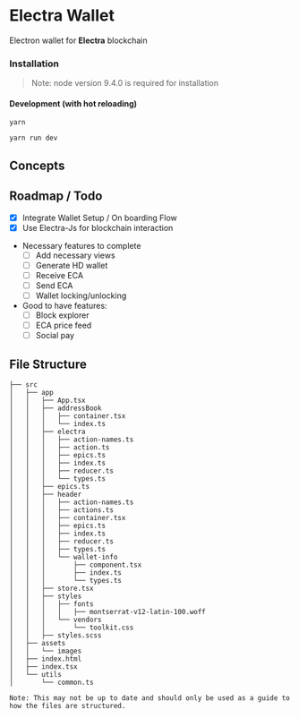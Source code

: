 # Electra Wallet
Electron wallet for **Electra** blockchain


### Installation

> Note: node version 9.4.0 is required for installation
#### Development (with hot reloading)
`yarn`

`yarn run dev`

## Concepts

## Roadmap / Todo
- [x] Integrate Wallet Setup / On boarding Flow
- [x] Use Electra-Js for blockchain interaction
- Necessary features to complete
	- [ ] Add necessary views
	- [ ] Generate HD wallet
	- [ ] Receive ECA
	- [ ] Send ECA
	- [ ] Wallet locking/unlocking
- Good to have features:
	- [ ] Block explorer
	- [ ] ECA price feed
	- [ ] Social pay

## File Structure
```
├── src
│   ├── app
│   │   ├── App.tsx
│   │   ├── addressBook
│   │   │   ├── container.tsx
│   │   │   └── index.ts
│   │   ├── electra
│   │   │   ├── action-names.ts
│   │   │   ├── action.ts
│   │   │   ├── epics.ts
│   │   │   ├── index.ts
│   │   │   ├── reducer.ts
│   │   │   └── types.ts
│   │   ├── epics.ts
│   │   ├── header
│   │   │   ├── action-names.ts
│   │   │   ├── actions.ts
│   │   │   ├── container.tsx
│   │   │   ├── epics.ts
│   │   │   ├── index.ts
│   │   │   ├── reducer.ts
│   │   │   ├── types.ts
│   │   │   └── wallet-info
│   │   │       ├── component.tsx
│   │   │       ├── index.ts
│   │   │       └── types.ts
│   │   ├── store.tsx
│   │   ├── styles
│   │   │   ├── fonts
│   │   │   │   ├── montserrat-v12-latin-100.woff
│   │   │   └── vendors
│   │   │       └── toolkit.css
│   │   ├── styles.scss
│   ├── assets
│   │   └── images
│   ├── index.html
│   ├── index.tsx
│   └── utils
│       └── common.ts
```
	Note: This may not be up to date and should only be used as a guide to how the files are structured.